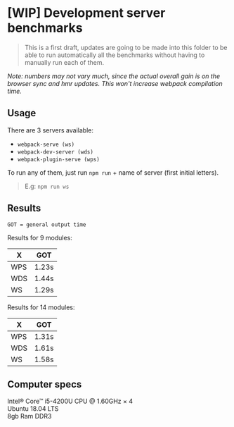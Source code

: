 # [WIP] Development server benchmarks
> This is a first draft, updates are going to be made into this folder to be able to run automatically all the benchmarks without having to manually run each of them.

_Note: numbers may not vary much, since the actual overall gain is on the browser sync and hmr updates. This won't increase webpack compilation time._

## Usage
There are 3 servers available:
* `webpack-serve (ws)`
* `webpack-dev-server (wds)`
* `webpack-plugin-serve (wps)`

To run any of them, just run `npm run` + name of server (first initial letters).

> E.g: `npm run ws`

## Results

`GOT = general output time`

Results for 9 modules: 

|X |GOT|
|---|---|
|WPS|1.23s|
|WDS|1.44s|
|WS|1.29s|

Results for 14 modules:

|X |GOT|
|---|---|
|WPS|1.31s|
|WDS|1.61s|
|WS|1.58s|


## Computer specs
Intel® Core™ i5-4200U CPU @ 1.60GHz × 4<br/>
Ubuntu 18.04 LTS<br/>
8gb Ram DDR3
